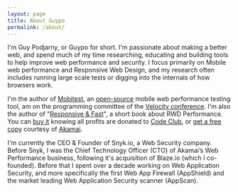```yaml
---
layout: page
title: About Guypo
permalink: /about/
---
```


I'm Guy Podjarny, or Guypo for short. I'm passionate about making a better web, and spend much of my time researching, educating and building tools to help improve web performance and security. I focus primarily on Mobile web performance and Responsive Web Design, and my research often includes running large scale tests or digging into the internals of how browsers work.

I'm the author of [Mobitest](http://mobitest.akamai.com), an [open-source](https://github.com/guypod/mobitest-agent) mobile web performance testing tool, am on the programming committee of the [Velocity conference](http://velocityconf.com). I'm also the author of "[Responsive & Fast](http://shop.oreilly.com/product/0636920034667.do)", a short book about RWD Performance. You can [buy it](http://shop.oreilly.com/product/0636920034667.do) knowing all profits are donated to [Code Club](https://www.codeclub.org.uk/), or [get a free copy](http://www.akamai.com/dl/akamai/responsive-and-fast-implementing-high-performance-responsive-design.pdf) courtesy of [Akamai](http://www.akamai.com).

I'm currently the CEO & Founder of Snyk.io, a Web Security company. Before Snyk, I was the Chief Technology Officer (CTO) of Akamai’s Web Performance business, following it's acquisition of Blaze.io (which I co-founded). Before that I spent over a decade working on Web Application Security, and more specifically the first Web App Firewall (AppShield) and the market leading Web Application Security scanner (AppScan).

